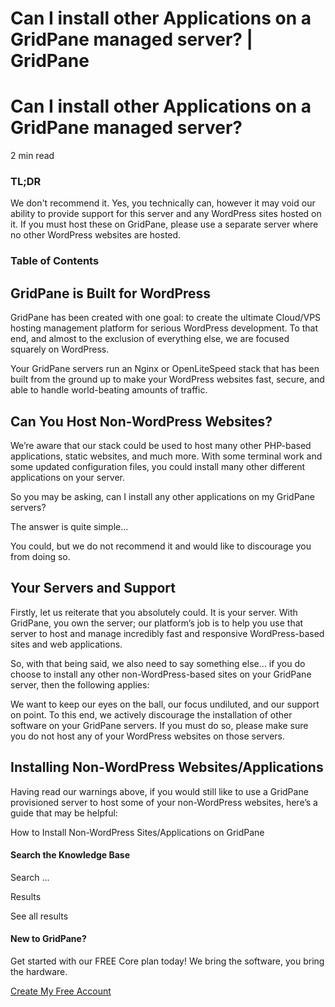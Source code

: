 # Can I install other Applications on a GridPane managed server? | GridPane

# Can I install other Applications on a GridPane managed server?

 

2 min read 

 

### TL;DR

We don't recommend it. Yes, you technically can, however it may void our ability to provide support for this server and any WordPress sites hosted on it. If you must host these on GridPane, please use a separate server where no other WordPress websites are hosted.

### Table of Contents

 

## GridPane is Built for WordPress

GridPane has been created with one goal: to create the ultimate Cloud/VPS hosting management platform for serious WordPress development. To that end, and almost to the exclusion of everything else, we are focused squarely on WordPress.

Your GridPane servers run an Nginx or OpenLiteSpeed stack that has been built from the ground up to make your WordPress websites fast, secure, and able to handle world-beating amounts of traffic.

 

## Can You Host Non-WordPress Websites?

We’re aware that our stack could be used to host many other PHP-based applications, static websites, and much more. With some terminal work and some updated configuration files, you could install many other different applications on your server.

So you may be asking, can I install any other applications on my GridPane servers?

The answer is quite simple…

You could, but we do not recommend it and would like to discourage you from doing so.

 

## Your Servers and Support

Firstly, let us reiterate that you absolutely could. It is your server. With GridPane, you own the server; our platform’s job is to help you use that server to host and manage incredibly fast and responsive WordPress-based sites and web applications.

So, with that being said, we also need to say something else… if you do choose to install any other non-WordPress-based sites on your GridPane server, then the following applies:

We want to keep our eyes on the ball, our focus undiluted, and our support on point. To this end, we actively discourage the installation of other software on your GridPane servers. If you must do so, please make sure you do not host any of your WordPress websites on those servers.

 

## Installing Non-WordPress Websites/Applications

Having read our warnings above, if you would still like to use a GridPane provisioned server to host some of your non-WordPress websites, here’s a guide that may be helpful:

How to Install Non-WordPress Sites/Applications on GridPane

 

 

#### Search the Knowledge Base

Search ...

 Results

See all results

#### New to GridPane?

Get started with our FREE Core plan today! We bring the software, you bring the hardware.

[Create My Free Account](https://gridpane.com/checkout/?plan=core)

